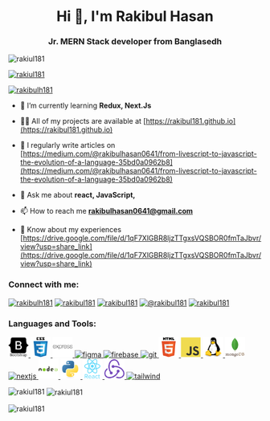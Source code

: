 <h1 align="center">Hi 👋, I'm Rakibul Hasan</h1>
<h3 align="center">Jr. MERN Stack developer from Banglasedh</h3>

<p align="left"> <img src="https://komarev.com/ghpvc/?username=rakiul181&label=Profile%20views&color=0e75b6&style=flat" alt="rakiul181" /> </p>

<p align="left"> <a href="https://github.com/ryo-ma/github-profile-trophy"><img src="https://github-profile-trophy.vercel.app/?username=rakiul181" alt="rakiul181" /></a> </p>

<p align="left"> <a href="https://twitter.com/rakibulh181" target="blank"><img src="https://img.shields.io/twitter/follow/rakibulh181?logo=twitter&style=for-the-badge" alt="rakibulh181" /></a> </p>

- 🌱 I’m currently learning **Redux, Next.Js**

- 👨‍💻 All of my projects are available at [https://rakibul181.github.io](https://rakibul181.github.io)

- 📝 I regularly write articles on [https://medium.com/@rakibulhasan0641/from-livescript-to-javascript-the-evolution-of-a-language-35bd0a0962b8](https://medium.com/@rakibulhasan0641/from-livescript-to-javascript-the-evolution-of-a-language-35bd0a0962b8)

- 💬 Ask me about **react, JavaScript,**

- 📫 How to reach me **rakibulhasan0641@gmail.com**

- 📄 Know about my experiences [https://drive.google.com/file/d/1qF7XlGBR8ljzTTgxsVQSBOR0fmTaJbvr/view?usp=share_link](https://drive.google.com/file/d/1qF7XlGBR8ljzTTgxsVQSBOR0fmTaJbvr/view?usp=share_link)

<h3 align="left">Connect with me:</h3>
<p align="left">
<a href="https://twitter.com/rakibulh181" target="blank"><img align="center" src="https://raw.githubusercontent.com/rahuldkjain/github-profile-readme-generator/master/src/images/icons/Social/twitter.svg" alt="rakibulh181" height="30" width="40" /></a>
<a href="https://linkedin.com/in/rakibul181" target="blank"><img align="center" src="https://raw.githubusercontent.com/rahuldkjain/github-profile-readme-generator/master/src/images/icons/Social/linked-in-alt.svg" alt="rakibul181" height="30" width="40" /></a>
<a href="https://fb.com/rakibul181" target="blank"><img align="center" src="https://raw.githubusercontent.com/rahuldkjain/github-profile-readme-generator/master/src/images/icons/Social/facebook.svg" alt="rakibul181" height="30" width="40" /></a>
<a href="https://medium.com/@rakibul181" target="blank"><img align="center" src="https://raw.githubusercontent.com/rahuldkjain/github-profile-readme-generator/master/src/images/icons/Social/medium.svg" alt="@rakibul181" height="30" width="40" /></a>
<a href="https://www.hackerrank.com/rakibul181" target="blank"><img align="center" src="https://raw.githubusercontent.com/rahuldkjain/github-profile-readme-generator/master/src/images/icons/Social/hackerrank.svg" alt="rakibul181" height="30" width="40" /></a>
</p>

<h3 align="left">Languages and Tools:</h3>
<p align="left"> <a href="https://getbootstrap.com" target="_blank" rel="noreferrer"> <img src="https://raw.githubusercontent.com/devicons/devicon/master/icons/bootstrap/bootstrap-plain-wordmark.svg" alt="bootstrap" width="40" height="40"/> </a> <a href="https://www.w3schools.com/css/" target="_blank" rel="noreferrer"> <img src="https://raw.githubusercontent.com/devicons/devicon/master/icons/css3/css3-original-wordmark.svg" alt="css3" width="40" height="40"/> </a> <a href="https://expressjs.com" target="_blank" rel="noreferrer"> <img src="https://raw.githubusercontent.com/devicons/devicon/master/icons/express/express-original-wordmark.svg" alt="express" width="40" height="40"/> </a> <a href="https://www.figma.com/" target="_blank" rel="noreferrer"> <img src="https://www.vectorlogo.zone/logos/figma/figma-icon.svg" alt="figma" width="40" height="40"/> </a> <a href="https://firebase.google.com/" target="_blank" rel="noreferrer"> <img src="https://www.vectorlogo.zone/logos/firebase/firebase-icon.svg" alt="firebase" width="40" height="40"/> </a> <a href="https://git-scm.com/" target="_blank" rel="noreferrer"> <img src="https://www.vectorlogo.zone/logos/git-scm/git-scm-icon.svg" alt="git" width="40" height="40"/> </a> <a href="https://www.w3.org/html/" target="_blank" rel="noreferrer"> <img src="https://raw.githubusercontent.com/devicons/devicon/master/icons/html5/html5-original-wordmark.svg" alt="html5" width="40" height="40"/> </a> <a href="https://developer.mozilla.org/en-US/docs/Web/JavaScript" target="_blank" rel="noreferrer"> <img src="https://raw.githubusercontent.com/devicons/devicon/master/icons/javascript/javascript-original.svg" alt="javascript" width="40" height="40"/> </a> <a href="https://www.linux.org/" target="_blank" rel="noreferrer"> <img src="https://raw.githubusercontent.com/devicons/devicon/master/icons/linux/linux-original.svg" alt="linux" width="40" height="40"/> </a> <a href="https://www.mongodb.com/" target="_blank" rel="noreferrer"> <img src="https://raw.githubusercontent.com/devicons/devicon/master/icons/mongodb/mongodb-original-wordmark.svg" alt="mongodb" width="40" height="40"/> </a> <a href="https://nextjs.org/" target="_blank" rel="noreferrer"> <img src="https://cdn.worldvectorlogo.com/logos/nextjs-2.svg" alt="nextjs" width="40" height="40"/> </a> <a href="https://nodejs.org" target="_blank" rel="noreferrer"> <img src="https://raw.githubusercontent.com/devicons/devicon/master/icons/nodejs/nodejs-original-wordmark.svg" alt="nodejs" width="40" height="40"/> </a> <a href="https://www.python.org" target="_blank" rel="noreferrer"> <img src="https://raw.githubusercontent.com/devicons/devicon/master/icons/python/python-original.svg" alt="python" width="40" height="40"/> </a> <a href="https://reactjs.org/" target="_blank" rel="noreferrer"> <img src="https://raw.githubusercontent.com/devicons/devicon/master/icons/react/react-original-wordmark.svg" alt="react" width="40" height="40"/> </a> <a href="https://redux.js.org" target="_blank" rel="noreferrer"> <img src="https://raw.githubusercontent.com/devicons/devicon/master/icons/redux/redux-original.svg" alt="redux" width="40" height="40"/> </a> <a href="https://tailwindcss.com/" target="_blank" rel="noreferrer"> <img src="https://www.vectorlogo.zone/logos/tailwindcss/tailwindcss-icon.svg" alt="tailwind" width="40" height="40"/> </a> </p>

<p><img align="left" src="https://github-readme-stats.vercel.app/api/top-langs?username=rakiul181&show_icons=true&locale=en&layout=compact" alt="rakiul181" /></p>

<p>&nbsp;<img align="center" src="https://github-readme-stats.vercel.app/api?username=rakiul181&show_icons=true&locale=en" alt="rakiul181" /></p>

<p><img align="center" src="https://github-readme-streak-stats.herokuapp.com/?user=rakiul181&" alt="rakiul181" /></p>

